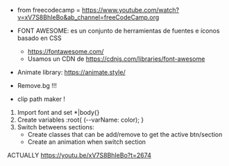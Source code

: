 - from freecodecamp = https://www.youtube.com/watch?v=xV7S8BhIeBo&ab_channel=freeCodeCamp.org
- FONT AWESOME: es un conjunto de herramientas de fuentes e íconos basado en CSS 
    - https://fontawesome.com/
    - Usamos un CDN de https://cdnjs.com/libraries/font-awesome

- Animate library: https://animate.style/
- Remove.bg !!!
- clip path maker !


1) Import font and set *|body{}
2) Create variables :root{ (--varName: color); }
3) Switch betweens sections:
    - Create classes that can be add/remove to get the active btn/section
    - Create an animation when switch section
    

ACTUALLY https://youtu.be/xV7S8BhIeBo?t=2674